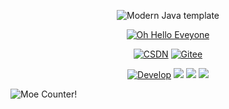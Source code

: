 
<div id="title" align=center>

![Modern Java template][github-sub-title:img]

[![Oh Hello Eveyone](https://github-readme-stats.vercel.app/api?username=zxbdzh&show_icons=true&theme=tokyonight)](https://space.bilibili.com/106360063)

[![CSDN](https://img.shields.io/badge/CSDN-%E7%B4%94%E5%86%AB-green)](https://blog.zxbdwy.online)
[![Gitee](https://img.shields.io/badge/Gitee-Xeubad-red)](https://gitee.com/zxbdzh)

[![Develop](https://img.shields.io/badge/code-Develop-blue)](https://en.wikipedia.org/wiki/Software_development) 
![](https://img.shields.io/badge/每日-雀巢-green) 
![](https://img.shields.io/badge/状态-dead-red) 
![](https://img.shields.io/badge/性别-男-red)

</div>
<img alt="Moe Counter!" src="https://count.getloli.com/@Moe-counter.github?name=zxbdzh.github&theme=booru-lewd&padding=7&offset=0&align=top&scale=1&pixelated=1&darkmode=auto">

[github-sub-title:img]: https://readme-typing-svg.herokuapp.com/?font=Segoe+Script&center=true&lines=zxbdzh
